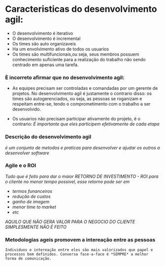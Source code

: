 # Caracteristicas do desenvolvimento agil:

- O desenvolvimento é iterativo
- O desenvolvimento é incremental
- Os times são auto organizaveis
- Ha um envolvimento ativo de todos os usuarios
- Os times são multifuncionais,ou seja, seus membros possuem conhecimento suficiente para a realização do trabalho não sendo centrado em apenas uma tarefa.

### È incorreto afirmar que no desenvolvimento agil:
 - As equipes precisam ser controladas e comandadas por um gerente de projetos. No desenvolvimento agil é justamente o contrario disso: os times são autogerenciados, ou seja, as pessoas se roganizam e respeitam entre-se, tendo o comprometimento com o trabalho a ser desenvolvido.

 - Os usuarios não precisam participar ativamente do projeto, é o contrario: *É importante que eles participem efetivamente de cada etapa*


 ### Descrição do desenvolvimento agil

  *é um conjunto de metodos e praticas para desenvolver e ajudar os outros a desenvolver software*


  ### Agile e o ROI

  _Tudo que é feito para dar o maior *RETORNO DE INVESTIMENTO - ROI* para o cliente no menor tempo possivel, esse retorno pode ser em_
  - _termos funanceiros_
  - _redução de custos_
  - _ganho de imagem_
  - _menor time to market_
  - _etc_

  *AQUILO QUE NÃO GERA VALOR PARA O NEGOCIO DO CLIENTE SIMPLESMENTE NÃO É FEITO*


### Metodologias ageis promovem a intereação entre as pessoas

`
Individuos e intereação entre eles são mais valorizados que papel e processos bem definidos. Conversa face-a-face é *SEMPRE* a melhor forma de comunicação.
`